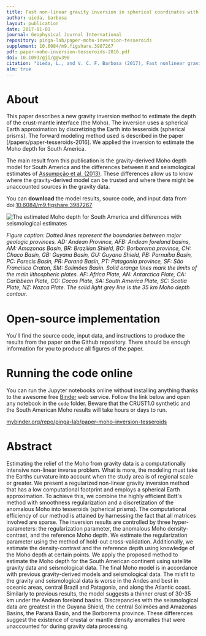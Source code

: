 ```yaml
---
title: Fast non-linear gravity inversion in spherical coordinates with application to the South American Moho
author: uieda, barbosa
layout: publication
date: 2017-01-01
journal: Geophysical Journal International
repository: pinga-lab/paper-moho-inversion-tesseroids
supplement: 10.6084/m9.figshare.3987267
pdf: paper-moho-inversion-tesseroids-2016.pdf
doi: 10.1093/gji/ggw390
citation: "Uieda, L., and V. C. F. Barbosa (2017), Fast nonlinear gravity inversion in spherical coordinates with application to the South American Moho, Geophys. J. Int., 208(1), 162-176, doi:10.1093/gji/ggw390."
alm: true
---
```



# About

This paper describes a new gravity inversion method to estimate the depth of
the crust-mantle interface (the Moho).
The inversion uses a spherical Earth approximation by discretizing the Earth
into tesseroids (spherical prisms).
The forward modeling method used is described in the paper
[/papers/paper-tesseroids-2016].
We applied the inversion to estimate the Moho depth for South America.

The main result from this publication is the gravity-derived Moho depth model
for South America and the differences between it and seismological estimates
of [Assumpção et al. (2013)](http://dx.doi.org/10.1016/j.tecto.2012.11.014).
These differences allow us to know where the gravity-derived model can be trusted and where there might be unaccounted sources in the gravity data.

You can **download** the model results, source code, and input data from
doi:[10.6084/m9.figshare.3987267](https://dx.doi.org/10.6084/m9.figshare.3987267)


![The estimated Moho depth for South America and differences with seismological estimates](https://raw.githubusercontent.com/pinga-lab/paper-moho-inversion-tesseroids/master/model/south-american-moho.png)

*Figure caption:
Dotted lines represent the boundaries between major geologic provinces.
AD: Andean Province, AFB: Andean foreland basins, AM: Amazonas Basin, BR:
Brazilian Shield, BO: Borborema province, CH: Chaco Basin, GB: Guyana
Basin, GU: Guyana Shield, PB: Parnaíba Basin, PC: Parecis Basin, PR:
Paraná Basin, PT: Patagonia province, SF: São Francisco Craton, SM:
Solimões Basin.  Solid orange lines mark the limits of the main
lithospheric plates. AF: Africa Plate, AN: Antarctica Plate, CA:
Caribbean Plate, CO: Cocos Plate, SA: South America Plate, SC: Scotia
Plate, NZ: Nazca Plate.  The solid light grey line is the 35 km Moho
depth contour.*


# Open-source implementation

You'll find the source code, input data, and instructions to produce the
results from the paper on the Github repository. There should be enough
information for you to produce all figures of the paper.


# Running the code online

You can run the Jupyter notebooks online without installing anything
thanks to the awesome free [Binder](http://mybinder.org/) web service.
Follow the link below and open any notebook in the `code` folder. Beware that
the CRUST1.0 synthetic and the South American Moho results will take hours or
days to run.

[mybinder.org/repo/pinga-lab/paper-moho-inversion-tesseroids](http://mybinder.org:/repo/pinga-lab/paper-moho-inversion-tesseroids)


# Abstract

Estimating the relief of the Moho from gravity data is a computationally
intensive non-linear inverse problem.  What is more, the modeling must
take the Earths curvature into account when the study area is of regional
scale or greater.  We present a regularized non-linear gravity inversion
method that has a low computational footprint and employs a spherical
Earth approximation.  To achieve this, we combine the highly efficient
Bott's method with smoothness regularization and a discretization of the
anomalous Moho into tesseroids (spherical prisms).  The computational
efficiency of our method is attained by harnessing the fact that all
matrices involved are sparse.  The inversion results are controlled by
three hyper-parameters: the regularization parameter, the anomalous Moho
density-contrast, and the reference Moho depth.  We estimate the
regularization parameter using the method of hold-out cross-validation.
Additionally, we estimate the density-contrast and the reference depth
using knowledge of the Moho depth at certain points.  We apply the
proposed method to estimate the Moho depth for the South American
continent using satellite gravity data and seismological data.  The final
Moho model is in accordance with previous gravity-derived models and
seismological data.  The misfit to the gravity and seismological data is
worse in the Andes and best in oceanic areas, central Brazil and
Patagonia, and along the Atlantic coast.  Similarly to previous results,
the model suggests a thinner crust of 30-35 km under the Andean foreland
basins.  Discrepancies with the seismological data are greatest in the
Guyana Shield, the central Solimões and Amazonas Basins, the Paraná
Basin, and the Borborema province.  These differences suggest the
existence of crustal or mantle density anomalies that were unaccounted
for during gravity data processing.
